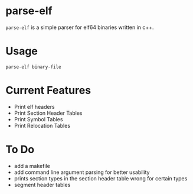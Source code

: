 # parse-elf
`parse-elf` is a simple parser for elf64 binaries written in c++.

# Usage
```
parse-elf binary-file
```

# Current Features
- Print elf headers
- Print Section Header Tables
- Print Symbol Tables
- Print Relocation Tables

# To Do
- add a makefile
- add command line argument parsing for better usability
- prints section types in the section header table wrong for certain types
- segment header tables
